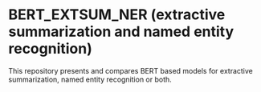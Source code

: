 # BERT_EXTSUM_NER (extractive summarization and named entity recognition)
This repository presents and compares BERT based models for extractive summarization, named entity recognition or both.  
